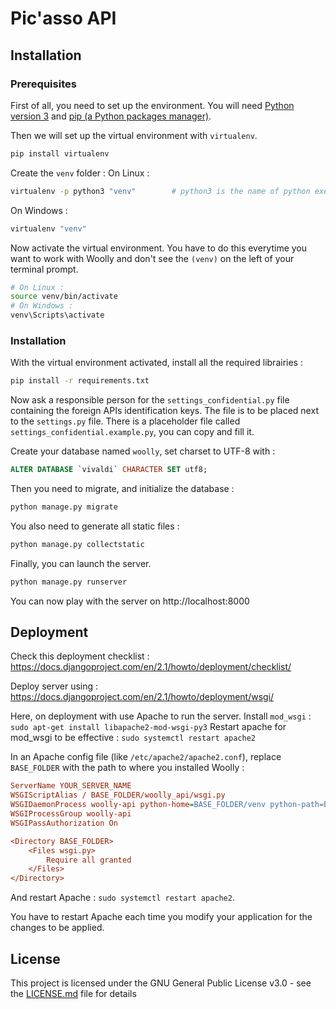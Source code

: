 # Pic'asso API

## Installation

### Prerequisites

First of all, you need to set up the environment.
You will need [Python version 3](https://www.python.org/downloads/) and [pip (a Python packages manager)](https://pypi.org/project/pip/).


Then we will set up the virtual environment with `virtualenv`.
```sh
pip install virtualenv
```

Create the `venv` folder :
On Linux :
```sh
virtualenv -p python3 "venv"        # python3 is the name of python executable
```
On Windows :
```sh
virtualenv "venv"
```

Now activate the virtual environment. You have to do this everytime you want to work with Woolly and don't see the `(venv)` on the left of your terminal prompt.
```sh
# On Linux :
source venv/bin/activate
# On Windows :
venv\Scripts\activate
```


### Installation

With the virtual environment activated, install all the required librairies :
```sh
pip install -r requirements.txt
```


Now ask a responsible person for the `settings_confidential.py` file containing the foreign APIs identification keys. The file is to be placed next to the `settings.py` file. There is a placeholder file called `settings_confidential.example.py`, you can copy and fill it. 


Create your database named `woolly`, set charset to UTF-8 with :
```sql
ALTER DATABASE `vivaldi` CHARACTER SET utf8;
```

Then you need to migrate, and initialize the database :
```sh
python manage.py migrate
```

You also need to generate all static files :
```sh
python manage.py collectstatic
```

Finally, you can launch the server.
```sh
python manage.py runserver
```

You can now play with the server on http://localhost:8000


## Deployment

Check this deployment checklist : https://docs.djangoproject.com/en/2.1/howto/deployment/checklist/

Deploy server using : https://docs.djangoproject.com/en/2.1/howto/deployment/wsgi/

Here, on deployment with use Apache to run the server.
Install `mod_wsgi` : `sudo apt-get install libapache2-mod-wsgi-py3`
Restart apache for mod_wsgi to be effective : `sudo systemctl restart apache2`

In an Apache config file (like `/etc/apache2/apache2.conf`), replace `BASE_FOLDER` with the path to where you installed Woolly :
```ini
ServerName YOUR_SERVER_NAME
WSGIScriptAlias / BASE_FOLDER/woolly_api/wsgi.py
WSGIDaemonProcess woolly-api python-home=BASE_FOLDER/venv python-path=BASE_FOLDER 
WSGIProcessGroup woolly-api
WSGIPassAuthorization On

<Directory BASE_FOLDER>
    <Files wsgi.py>
        Require all granted
    </Files>
</Directory>
```
And restart Apache : `sudo systemctl restart apache2`.

You have to restart Apache each time you modify your application for the changes to be applied.

## License

This project is licensed under the GNU General Public License v3.0 - see the [LICENSE.md](LICENSE.md) file for details
